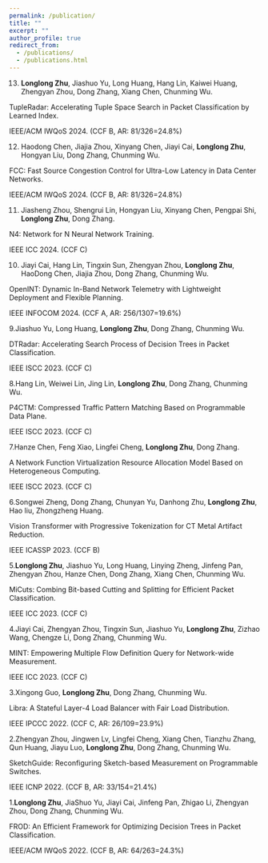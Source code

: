 ```yaml
---
permalink: /publication/
title: ""
excerpt: ""
author_profile: true
redirect_from: 
  - /publications/
  - /publications.html
---
```


13. **Longlong Zhu**, Jiashuo Yu, Long Huang, Hang Lin, Kaiwei Huang, Zhengyan Zhou, Dong Zhang, Xiang Chen, Chunming Wu.

TupleRadar: Accelerating Tuple Space Search in Packet Classification by Learned Index. 

IEEE/ACM IWQoS 2024. (CCF B, AR: 81/326=24.8%)

12. Haodong Chen, Jiajia Zhou, Xinyang Chen, Jiayi Cai, **Longlong Zhu**, Hongyan Liu, Dong Zhang, Chunming Wu.

FCC: Fast Source Congestion Control for Ultra-Low Latency in Data Center Networks.

IEEE/ACM IWQoS 2024. (CCF B, AR: 81/326=24.8%)

11. Jiasheng Zhou, Shengrui Lin, Hongyan Liu, Xinyang Chen, Pengpai Shi, **Longlong Zhu**, Dong Zhang.

N4: Network for N Neural Network Training.

IEEE ICC 2024. (CCF C)

10. Jiayi Cai, Hang Lin, Tingxin Sun, Zhengyan Zhou, **Longlong Zhu**, HaoDong Chen, Jiajia Zhou, Dong Zhang, Chunming Wu.

OpenINT: Dynamic In-Band Network Telemetry with Lightweight Deployment and Flexible Planning.

IEEE INFOCOM 2024. (CCF A, AR: 256/1307=19.6%)

9.Jiashuo Yu, Long Huang, **Longlong Zhu**, Dong Zhang, Chunming Wu.

DTRadar: Accelerating Search Process of Decision Trees in Packet Classification.

IEEE ISCC 2023. (CCF C)

8.Hang Lin, Weiwei Lin, Jing Lin, **Longlong Zhu**, Dong Zhang, Chunming Wu.

P4CTM: Compressed Traffic Pattern Matching Based on Programmable Data Plane.

IEEE ISCC 2023. (CCF C)

7.Hanze Chen, Feng Xiao, Lingfei Cheng, **Longlong Zhu**, Dong Zhang.

A Network Function Virtualization Resource Allocation Model Based on Heterogeneous Computing.

IEEE ISCC 2023. (CCF C)

6.Songwei Zheng, Dong Zhang, Chunyan Yu, Danhong Zhu, **Longlong Zhu**, Hao liu, Zhongzheng Huang.

Vision Transformer with Progressive Tokenization for CT Metal Artifact Reduction.

IEEE ICASSP 2023. (CCF B)

5.**Longlong Zhu**, Jiashuo Yu, Long Huang, Linying Zheng, Jinfeng Pan, Zhengyan Zhou, Hanze Chen, Dong Zhang, Xiang Chen, Chunming Wu.

MiCuts: Combing Bit-based Cutting and Splitting for Efficient Packet Classification.

IEEE ICC 2023. (CCF C)

4.Jiayi Cai, Zhengyan Zhou, Tingxin Sun, Jiashuo Yu, **Longlong Zhu**, Zizhao Wang, Chengze Li, Dong Zhang, Chunming Wu.

MINT: Empowering Multiple Flow Definition Query for Network-wide Measurement.

IEEE ICC 2023. (CCF C)

3.Xingong Guo, **Longlong Zhu**, Dong Zhang, Chunming Wu.

Libra: A Stateful Layer-4 Load Balancer with Fair Load Distribution.

IEEE IPCCC 2022. (CCF C, AR: 26/109=23.9%)

2.Zhengyan Zhou, Jingwen Lv, Lingfei Cheng, Xiang Chen, Tianzhu Zhang, Qun Huang, Jiayu Luo, **Longlong Zhu**, Dong Zhang, Chunming Wu.

SketchGuide: Reconfiguring Sketch-based Measurement on Programmable Switches.

IEEE ICNP 2022. (CCF B, AR: 33/154=21.4%)

1.**Longlong Zhu**, JiaShuo Yu, Jiayi Cai, Jinfeng Pan, Zhigao Li, Zhengyan Zhou, Dong Zhang, Chunming Wu.

FROD: An Efficient Framework for Optimizing Decision Trees in Packet Classification.

IEEE/ACM IWQoS 2022. (CCF B, AR: 64/263=24.3%)
